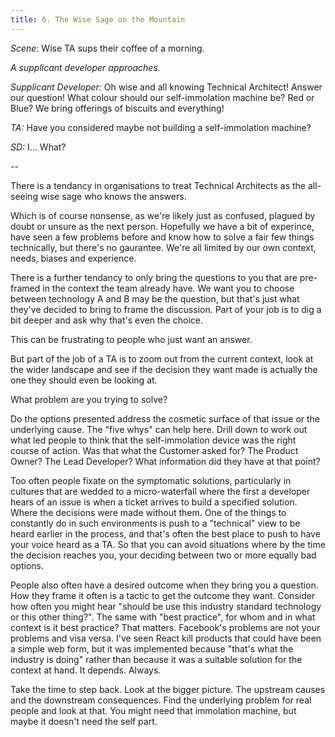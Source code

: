 ```yaml
---
title: 6. The Wise Sage on the Mountain
---
```


*Scene*: Wise TA sups their coffee of a morning.

*A supplicant developer approaches.*

*Supplicant Developer:* Oh wise and all knowing Technical Architect! Answer our question! What colour should our self-immolation machine be? Red or Blue? We bring offerings of biscuits and everything!

*TA:* Have you considered maybe not building a self-immolation machine?

*SD:* I... What?

--

There is a tendancy in organisations to treat Technical Architects as the all-seeing wise sage who knows the answers.

Which is of course nonsense, as we're likely just as confused, plagued by doubt or unsure as the next person. Hopefully we have a bit of experince, have seen a few problems before and know how to solve a fair few things technically, but there's no gaurantee. We're all limited by our own context, needs, biases and experience.

There is a further tendancy to only bring the questions to you that are pre-framed in the context the team already have. We want you to choose between technology A and B may be the question, but that's just what they've decided to bring to frame the discussion. Part of your job is to dig a bit deeper and ask why that's even the choice.

This can be frustrating to people who just want an answer.

But part of the job of a TA is to zoom out from the current context, look at the wider landscape and see if the decision they want made is actually the one they should even be looking at.

What problem are you trying to solve?

Do the options presented address the cosmetic surface of that issue or the underlying cause. The "five whys" can help here. Drill down to work out what led people to think that the self-immolation device was the right course of action. Was that what the Customer asked for? The Product Owner? The Lead Developer? What information did they have at that point?

Too often people fixate on the symptomatic solutions, particularly in cultures that are wedded to a micro-waterfall where the first a developer hears of an issue is when a ticket arrives to build a specified solution. Where the decisions were made without them. One of the things to constantly do in such environments is push to a "technical" view to be heard earlier in the process, and that's often the best place to push to have your voice heard as a TA. So that you can avoid situations where by the time the decision reaches you, your deciding between two or more equally bad options.

People also often have a desired outcome when they bring you a question. How they frame it often is a tactic to get the outcome they want. Consider how often you might hear "should be use this industry standard technology or this other thing?". The same with "best practice", for whom and in what context is it best practice? That matters. Facebook's problems are not your problems and visa versa. I've seen React kill products that could have been a simple web form, but it was implemented because "that's what the industry is doing" rather than because it was a suitable solution for the context at hand. It depends. Always.

Take the time to step back. Look at the bigger picture. The upstream causes and the downstream consequences. Find the underlying problem for real people and look at that. You might need that immolation machine, but maybe it doesn't need the self part.
